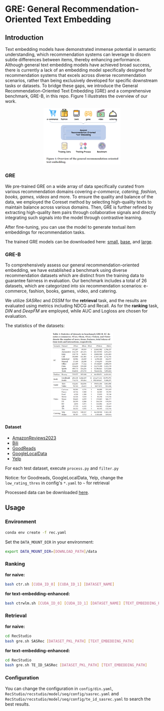 # GRE: General Recommendation-Oriented Text Embedding

## Introduction

Text embedding models have demonstrated immense potential in semantic understanding, which recommendation systems can leverage to discern subtle differences between items, thereby enhancing performance. Although general text embedding models have achieved broad success, there is currently a lack of an embedding model specifically designed for recommendation systems that excels across diverse recommendation scenarios, rather than being exclusively developed for specific downstream tasks or datasets. To bridge these gaps, we introduce the General Recommendation-Oriented Text Embedding (GRE) and a comprehensive benchmark, GRE-B, in this repo. Figure 1 illustrates the overview of our work.

<div align=center><img src="./README.assets/figure1.png" alt="overview" style="width: 50%"> </div>

### GRE

We pre-trained GRE on a wide array of data specifically curated from various recommendation domains covering _e-commerce, catering, fashion, books, games, videos_ and more. To ensure the quality and balance of the data, we employed the Coreset method by selecting high-quality texts to maintain balance across various domains. Then, GRE is further refined by extracting high-quality item pairs through collaborative signals and directly integrating such signals into the model through contrastive learning.

After fine-tuning, you can use the model to generate textual item embeddings for recommendation tasks.

The trained GRE models can be downloaded here: [small](https://huggingface.co/pepsiness/gre-small), [base](https://huggingface.co/pepsiness/gre-base), and [large](https://huggingface.co/pepsiness/gre-large).

### GRE-B

To comprehensively assess our general recommendation-oriented embedding, we have established a benchmark using diverse recommendation datasets which are distinct from the training data to guarantee fairness in evaluation. Our benchmark includes a total of 26 datasets, which are categorized into six recommendation scenarios: e-commerce, fashion, books, games, video, and catering. 

We utilize _SASRec_ and _DSSM_ for the **retrieval** task, and the results are evaluated using metrics including NDCG and Recall. As for the **ranking** task, _DIN_ and _DeepFM_ are employed, while AUC and Logloss are chosen for evaluation.

The statistics of the datasets:
<div align=center><img src="./README.assets/table1.png" alt="benchmark datasets" style="width: 40%"></div>

#### Dataset 
- [AmazonReviews2023](https://amazon-reviews-2023.github.io/)
- [Bili](https://github.com/westlake-repl/NineRec)
- [GoodReads](https://www.kaggle.com/datasets/pypiahmad/goodreads-book-reviews1)
- [GoogleLocalData](https://datarepo.eng.ucsd.edu/mcauley_group/gdrive/googlelocal/)
- [Yelp](https://www.kaggle.com/datasets/yelp-dataset/yelp-dataset)

For each test dataset, execute `process.py` and `filter.py`

Notice: for Goodreads, GoogleLocalData, Yelp, change the `low_rating_thres` in config's `*.yaml` to `~` for retrieval

Processed data can be downloaded [here](https://rec.ustc.edu.cn/share/c2ee4a40-5adc-11ef-8048-bf04770908b7).

## Usage

### Environment

```bash
conda env create -f rec.yaml
```

Set the `DATA_MOUNT_DIR` in your environment:
    
```bash
export DATA_MOUNT_DIR=[DOWNLOAD_PATH]/data
```

### Ranking

**for naive:**

```bash
bash ctr.sh [CUDA_ID_0] [CUDA_ID_1] [DATASET_NAME]
```

**for text-embedding-enhanced:**

```bash
bash ctrwlm.sh [CUDA_ID_0] [CUDA_ID_1] [DATASET_NAME] [TEXT_EMBEDDING_PATH] [SAVE_PREFIX]
```

### Retrieval

**for naive:**

```bash
cd RecStudio
bash gre.sh SASRec [DATASET_PKL_PATH] [TEXT_EMBEDDING_PATH]
```

**for text-embedding-enhanced:**

```bash
cd RecStudio
bash gre.sh TE_ID_SASRec [DATASET_PKL_PATH] [TEXT_EMBEDDING_PATH]
```

### Configuration

You can change the configuration in `config/din.yaml`, `RecStudio/recstudio/model/seq/config/sasrec.yaml` and `RecStudio/recstudio/model/seq/config/te_id_sasrec.yaml` to search the best results.

